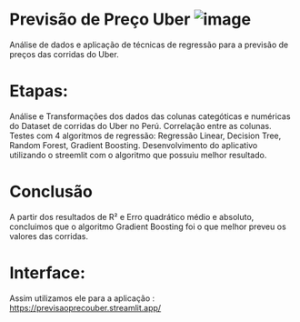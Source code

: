# Previsão de Preço Uber ![image](https://github.com/user-attachments/assets/09840671-1dca-49f4-b3b3-bb67ce371665)

 
Análise de dados e aplicação de técnicas de regressão para a previsão de preços das corridas do Uber. 


# Etapas: 
Análise e Transformações dos dados das colunas categóticas e numéricas do Dataset de corridas do Uber no Perú.
Correlação entre as colunas.
Testes com 4 algoritmos de regressão: Regressão Linear, Decision Tree, Random Forest, Gradient Boosting.
Desenvolvimento do aplicativo utilizando o streemlit com o algoritmo que possuiu melhor resultado.

# Conclusão
A partir dos resultados de R² e Erro quadrático médio e absoluto, concluimos que o algoritmo Gradient Boosting foi o que melhor preveu os valores das corridas.

# Interface: 
Assim utilizamos ele para a aplicação : https://previsaoprecouber.streamlit.app/
